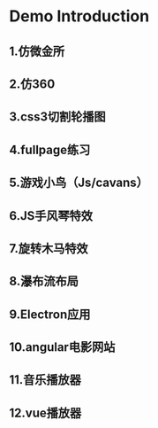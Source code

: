 # Demo Introduction
##  1.仿微金所
##  2.仿360
##  3.css3切割轮播图
##  4.fullpage练习
##  5.游戏小鸟（Js/cavans）
##  6.JS手风琴特效
##  7.旋转木马特效
##  8.瀑布流布局
##  9.Electron应用
##  10.angular电影网站
##  11.音乐播放器
##  12.vue播放器
